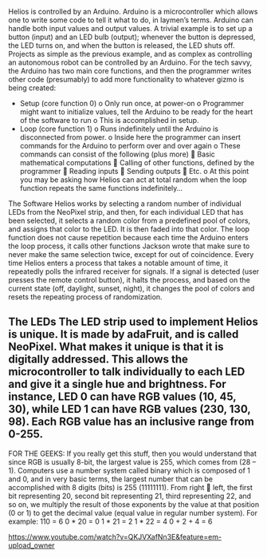 Helios is controlled by an Arduino. Arduino is a microcontroller which allows one to write some code to tell it what to do, in laymen’s terms.
Arduino can handle both input values and output values. A trivial example is to set up a button (input) and an LED bulb (output); whenever the button is depressed, the LED turns on, and when the button is released, the LED shuts off.
Projects as simple as the previous example, and as complex as controlling an autonomous robot can be controlled by an Arduino.
For the tech savvy, the Arduino has two main core functions, and then the programmer writes other code (presumably) to add more functionality to whatever gizmo is being created:
-	Setup (core function 0)
o	Only run once, at power-on
o	Programmer might want to initialize values, tell the Arduino to be ready for the heart of the software to run
o	This is accomplished in setup.
-	Loop (core function 1)
o	Runs indefinitely until the Arduino is disconnected from power.
o	Inside here the programmer can insert commands for the Arduino to perform over and over again
o	These commands can consist of the following (plus more)
	Basic mathematical computations
	Calling of other functions, defined by the programmer
	Reading inputs
	Sending outputs
	Etc.
o	At this point you may be asking how Helios can act at total random when the loop function repeats the same functions indefinitely…

The Software
Helios works by selecting a random number of individual LEDs from the NeoPixel strip, and then, for each individual LED that has been selected, it selects a random color from a predefined pool of colors, and assigns that color to the LED. It is then faded into that color.
The loop function does not cause repetition because each time the Arduino enters the loop process, it calls other functions Jackson wrote that make sure to never make the same selection twice, except for out of coincidence.
Every time Helios enters a process that takes a notable amount of time, it repeatedly polls the infrared receiver for signals. If a signal is detected (user presses the remote control button), it halts the process, and based on the current state (off, daylight, sunset, night), it changes the pool of colors and resets the repeating process of randomization.

The LEDs
The LED strip used to implement Helios is unique. It is made by adaFruit, and is called NeoPixel. What makes it unique is that it is digitally addressed. This allows the microcontroller to talk individually to each LED and give it a single hue and brightness. For instance, LED 0 can have RGB values (10, 45, 30), while LED 1 can have RGB values (230, 130, 98). Each RGB value has an inclusive range from 0-255.
------------------------------------------------------------------------------------------------------------------------------------------
FOR THE GEEKS: If you really get this stuff, then you would understand that since RGB is usually 8-bit, the largest value is 255, which comes from (28 – 1). Computers use a number system called binary which is composed of 1 and 0, and in very basic terms, the largest number that can be accomplished with 8 digits (bits) is 255 (11111111). From right  left, the first bit representing 20, second bit representing 21, third representing 22, and so on, we multiply the result of those exponents by the value at that position (0 or 1) to get the decimal value (equal value in regular number system).
For example: 110 = 6
0 * 20 = 0
1 * 21 = 2
1 * 22 = 4
0 + 2 + 4 = 6

https://www.youtube.com/watch?v=QKJVXafNn3E&feature=em-upload_owner
